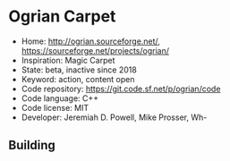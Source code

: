 # Ogrian Carpet

- Home: http://ogrian.sourceforge.net/, https://sourceforge.net/projects/ogrian/
- Inspiration: Magic Carpet
- State: beta, inactive since 2018
- Keyword: action, content open
- Code repository: https://git.code.sf.net/p/ogrian/code
- Code language: C++
- Code license: MIT
- Developer: Jeremiah D. Powell, Mike Prosser, Wh-

## Building
